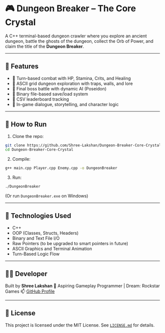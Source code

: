 # 🎮 Dungeon Breaker – The Core Crystal

A C++ terminal-based dungeon crawler where you explore an ancient dungeon, battle the ghosts of the dungeon, collect the Orb of Power, and claim the title of the **Dungeon Breaker**.

---

## 🚀 Features

- 🔹 Turn-based combat with HP, Stamina, Crits, and Healing
- 🔹 ASCII grid dungeon exploration with traps, walls, and lore
- 🔹 Final boss battle with dynamic AI (Poseidon)
- 🔹 Binary file-based save/load system
- 🔹 CSV leaderboard tracking
- 🔹 In-game dialogue, storytelling, and character logic

---

## 💾 How to Run

1. Clone the repo:
```bash
git clone https://github.com/Shree-Lakshan/Dungeon-Breaker-Core-Crystal.git
cd Dungeon-Breaker-Core-Crystal
```

2. Compile:
```bash
g++ main.cpp Player.cpp Enemy.cpp -o DungeonBreaker
```

3. Run:
```bash
./DungeonBreaker
```
(Or run `DungeonBreaker.exe` on Windows)

---

## 🧠 Technologies Used

- C++
- OOP (Classes, Structs, Headers)
- Binary and Text File I/O
- Raw Pointers (to be upgraded to smart pointers in future)
- ASCII Graphics and Terminal Animation
- Turn-Based Logic Flow

---

## 👨‍💻 Developer

Built by **Shree Lakshan**
🎯 Aspiring Gameplay Programmer | Dream: Rockstar Games
📫 [GitHub Profile](https://github.com/Shree-Lakshan)

---

## 📜 License

This project is licensed under the MIT License.
See [`LICENSE.md`](LICENSE.md) for details.


